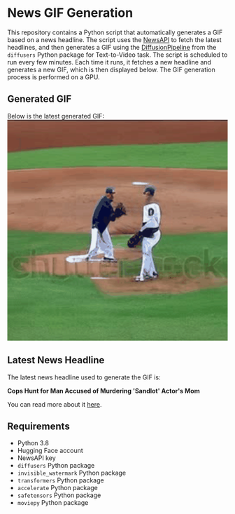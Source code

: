 # News GIF Generation
This repository contains a Python script that automatically generates a GIF based on a news headline. The script uses the [NewsAPI](https://newsapi.org/) to fetch the latest headlines, and then generates a GIF using the [DiffusionPipeline](https://github.com/huggingface/diffusers) from the `diffusers` Python package for Text-to-Video task.
The script is scheduled to run every few minutes. Each time it runs, it fetches a new headline and generates a new GIF, which is then displayed below. The GIF generation process is performed on a GPU.

## Generated GIF
Below is the latest generated GIF:
![Generated GIF](output.gif?raw=true&v=1697394804)

## Latest News Headline
The latest news headline used to generate the GIF is:

**Cops Hunt for Man Accused of Murdering 'Sandlot' Actor's Mom**

You can read more about it [here](https://www.thedailybeast.com/the-sandlot-actor-marty-yorks-mom-deanna-esmaeel-found-dead-cops-look-for-boyfriend-daniel-james-walter).

## Requirements
- Python 3.8
- Hugging Face account
- NewsAPI key
- `diffusers` Python package
- `invisible_watermark` Python package
- `transformers` Python package
- `accelerate` Python package
- `safetensors` Python package
- `moviepy` Python package
